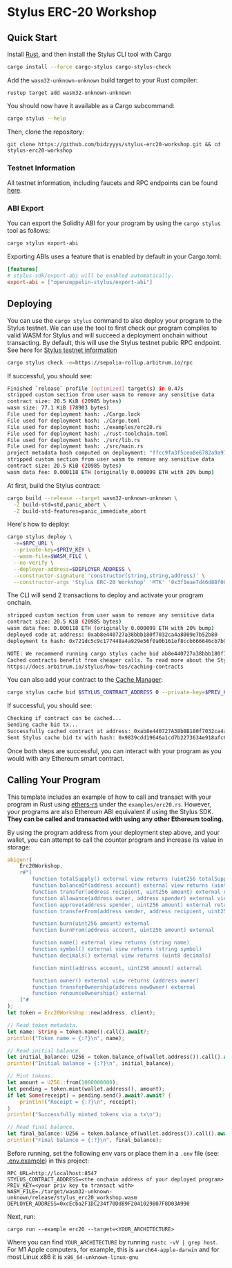 # Stylus ERC-20 Workshop

## Quick Start

Install [Rust](https://www.rust-lang.org/tools/install), and then install the Stylus CLI tool with Cargo

```bash
cargo install --force cargo-stylus cargo-stylus-check
```

Add the `wasm32-unknown-unknown` build target to your Rust compiler:

```
rustup target add wasm32-unknown-unknown
```

You should now have it available as a Cargo subcommand:

```bash
cargo stylus --help
```

Then, clone the repository:

```
git clone https://github.com/bidzyyys/stylus-erc20-workshop.git && cd stylus-erc20-workshop
```

### Testnet Information

All testnet information, including faucets and RPC endpoints can be found [here](https://docs.arbitrum.io/stylus/reference/testnet-information).

### ABI Export

You can export the Solidity ABI for your program by using the `cargo stylus` tool as follows:

```bash
cargo stylus export-abi
```

Exporting ABIs uses a feature that is enabled by default in your Cargo.toml:

```toml
[features]
# stylus-sdk/export-abi will be enabled automatically.
export-abi = ["openzeppelin-stylus/export-abi"]
```

## Deploying

You can use the `cargo stylus` command to also deploy your program to the Stylus testnet. We can use the tool to first check
our program compiles to valid WASM for Stylus and will succeed a deployment onchain without transacting. By default, this will use the Stylus testnet public RPC endpoint. See here for [Stylus testnet information](https://docs.arbitrum.io/stylus/reference/testnet-information)

```bash
cargo stylus check -e=https://sepolia-rollup.arbitrum.io/rpc
```

If successful, you should see:

```bash
Finished `release` profile [optimized] target(s) in 0.47s
stripped custom section from user wasm to remove any sensitive data
contract size: 20.5 KiB (20985 bytes)
wasm size: 77.1 KiB (78903 bytes)
File used for deployment hash: ./Cargo.lock
File used for deployment hash: ./Cargo.toml
File used for deployment hash: ./examples/erc20.rs
File used for deployment hash: ./rust-toolchain.toml
File used for deployment hash: ./src/lib.rs
File used for deployment hash: ./src/main.rs
project metadata hash computed on deployment: "ffcc9fa3f5cea8e6782a9a97df2bda51f35eae24567ecbf4a7f70828b054bc69"
stripped custom section from user wasm to remove any sensitive data
contract size: 20.5 KiB (20985 bytes)
wasm data fee: 0.000118 ETH (originally 0.000099 ETH with 20% bump)
```

At first, build the Stylus contract:

```bash
cargo build --release --target wasm32-unknown-unknown \
  -Z build-std=std,panic_abort \
  -Z build-std-features=panic_immediate_abort
```

Here's how to deploy:

```bash
cargo stylus deploy \
  -e=$RPC_URL \
  --private-key=$PRIV_KEY \
  --wasm-file=$WASM_FILE \
  --no-verify \
  --deployer-address=$DEPLOYER_ADDRESS \
  --constructor-signature 'constructor(string,string,address)' \
  --constructor-args 'Stylus ERC-20 Workshop' 'MTK' '0x3f1eae7d46d88f08fc2f8ed27fcb2ab183eb2d0e'
```

The CLI will send 2 transactions to deploy and activate your program onchain.

```bash
stripped custom section from user wasm to remove any sensitive data
contract size: 20.5 KiB (20985 bytes)
wasm data fee: 0.000118 ETH (originally 0.000099 ETH with 20% bump)
deployed code at address: 0xab8e440727a38bbb180f7032ca4a8009e7b52b80
deployment tx hash: 0x721dc5c9c177448a4a929e56f0a0b161ef8ccb666646cb7b0b6e67ed39266f0c

NOTE: We recommend running cargo stylus cache bid ab8e440727a38bbb180f7032ca4a8009e7b52b80 0 to cache your activated contract in ArbOS.
Cached contracts benefit from cheaper calls. To read more about the Stylus contract cache, see
https://docs.arbitrum.io/stylus/how-tos/caching-contracts
```

You can also add your contract to the [Cache Manager](https://docs.arbitrum.io/stylus/how-tos/caching-contracts#cachemanager-contract):

```bash
cargo stylus cache bid $STYLUS_CONTRACT_ADDRESS 0 --private-key=$PRIV_KEY
```

If successful, you should see:

```bash
Checking if contract can be cached...
Sending cache bid tx...
Successfully cached contract at address: 0xab8e440727A38bBB180f7032ca4a8009E7b52B80
Sent Stylus cache bid tx with hash: 0x9839cdd19646a1cd7b2273634e918afc6587d13855f8ae4ec65b2586f4aeae2c
```

Once both steps are successful, you can interact with your program as you would with any Ethereum smart contract.

## Calling Your Program

This template includes an example of how to call and transact with your program in Rust using [ethers-rs](https://github.com/gakonst/ethers-rs) under the `examples/erc20.rs`. However, your programs are also Ethereum ABI equivalent if using the Stylus SDK. **They can be called and transacted with using any other Ethereum tooling.**

By using the program address from your deployment step above, and your wallet, you can attempt to call the counter program and increase its value in storage:

```rs
abigen!(
    Erc20Workshop,
    r#"[
        function totalSupply() external view returns (uint256 totalSupply)
        function balanceOf(address account) external view returns (uint256 balance)
        function transfer(address recipient, uint256 amount) external returns (bool)
        function allowance(address owner, address spender) external view returns (uint256 allowance)
        function approve(address spender, uint256 amount) external returns (bool)
        function transferFrom(address sender, address recipient, uint256 amount) external returns (bool)

        function burn(uint256 amount) external
        function burnFrom(address account, uint256 amount) external

        function name() external view returns (string name)
        function symbol() external view returns (string symbol)
        function decimals() external view returns (uint8 decimals)

        function mint(address account, uint256 amount) external

        function owner() external view returns (address owner)
        function transferOwnership(address newOwner) external
        function renounceOwnership() external
    ]"#
);
let token = Erc20Workshop::new(address, client);

// Read token metadata.
let name: String = token.name().call().await?;
println!("Token name = {:?}\n", name);

// Read initial balance.
let initial_balance: U256 = token.balance_of(wallet.address()).call().await?;
println!("Initial balance = {:?}\n", initial_balance);

// Mint tokens.
let amount = U256::from(1000000000);
let pending = token.mint(wallet.address(), amount);
if let Some(receipt) = pending.send().await?.await? {
    println!("Receipt = {:?}\n", receipt);
}
println!("Successfully minted tokens via a tx\n");

// Read final balance.
let final_balance: U256 = token.balance_of(wallet.address()).call().await?;
println!("Final balance = {:?}\n", final_balance);
```

Before running, set the following env vars or place them in a `.env` file (see: [.env.example](./.env.example)) in this project:

```
RPC_URL=http://localhost:8547
STYLUS_CONTRACT_ADDRESS=<the onchain address of your deployed program>
PRIV_KEY=<your priv key to transact with>
WASM_FILE=./target/wasm32-unknown-unknown/release/stylus_erc20_workshop.wasm
DEPLOYER_ADDRESS=0xcEcba2F1DC234f70Dd89F2041029807F8D03A990
```

Next, run:

```
cargo run --example erc20 --target=<YOUR_ARCHITECTURE>
```

Where you can find `YOUR_ARCHITECTURE` by running `rustc -vV | grep host`. For M1 Apple computers, for example, this is `aarch64-apple-darwin` and for most Linux x86 it is `x86_64-unknown-linux-gnu`
